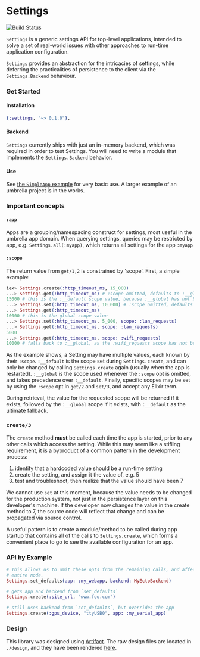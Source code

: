 # Settings

[![Build Status](https://travis-ci.org/meyercm/settings.svg?branch=master)](https://travis-ci.org/meyercm/settings)

`Settings` is a generic settings API for top-level applications, intended to
solve a set of real-world issues with other approaches to run-time application
configuration.

`Settings` provides an abstraction for the intricacies of settings, while
deferring the practicalities of persistence to the client via the
`Settings.Backend` behaviour.

### Get Started

#### Installation

```elixir
{:settings, "~> 0.1.0"},
```

#### Backend

`Settings` currently ships with just an in-memory backend, which was required in
order to test Settings.  You will need to write a module that implements the
`Settings.Backend` behavior.

#### Use

See [the `SimpleApp` example][simpleapp_readme] for very basic use.
A larger example of an umbrella project is in the works.

### Important concepts

#### `:app`

Apps are a grouping/namespacing construct for settings, most useful in the umbrella
app domain.  When querying settings, queries may be restricted by app, e.g.
`Settings.all(:myapp)`, which returns all settings for the app `:myapp`

#### `:scope`

The return value from `get/1,2` is constrained by 'scope'. First, a simple
example:

```elixir
iex> Settings.create(:http_timeout_ms, 15_000)
...> Settings.get(:http_timeout_ms) # :scope omitted, defaults to :__global
15000 # this is the :__default scope value, because :__global has not been set
...> Settings.set(:http_timeout_ms, 10_000) # :scope omitted, defaults to :__global
...> Settings.get(:http_timeout_ms)
10000 # this is the global scope value
...> Settings.set(:http_timeout_ms, 5_000, scope: :lan_requests)
...> Settings.get(:http_timeout_ms, scope: :lan_requests)
5000
...> Settings.get(:http_timeout_ms, scope: :wifi_requests)
10000 # falls back to :__global, as the :wifi_requests scope has not been set
```

As the example shows, a Setting may have multiple values, each known by their
`:scope`.  `:__default` is the scope set during `Settings.create`, and can only
be changed by calling `Settings.create` again (usually when the app is
restarted). `:__global` is the scope used whenever the `:scope` opt is omitted,
and takes precedence over `:__default`.  Finally, specific scopes may be set by
using the `:scope` opt in `get/2` and `set/3`, and accept any Elixir term.

During retrieval, the value for the requested scope will be returned if it
exists, followed by the `:__global` scope if it exists, with `:__default` as the
ultimate fallback.

### `create/3`

The `create` method **must** be called each time the app is started, prior to
any other calls which access the setting. While this may seem like a stifling
requirement, it is a byproduct of a common pattern in the development process:

1. identify that a hardcoded value should be a run-time setting
2. create the setting, and assign it the value of, e.g. 5
3. test and troubleshoot, then realize that the value should have been 7

We cannot use `set` at this moment, because the value needs to be changed for
the production system, not just in the persistence layer on this developer's
machine.  If the developer now changes the value in the create method to 7, the
source code will reflect that change and can be propagated via source control.

A useful pattern is to create a module/method to be called during app startup
that contains all of the calls to `Settings.create`, which forms a convenient
place to go to see the available configuration for an app.

### API by Example

```elixir
# This allows us to omit these opts from the remaining calls, and affects the
# entire node.
Settings.set_defaults(app: :my_webapp, backend: MyEctoBackend)

# gets app and backend from `set_defaults`
Settings.create(:site_url, "www.foo.com")

# still uses backend from `set_defaults`, but overrides the app
Settings.create(:gps_device, "ttyUSB0", app: :my_serial_app)


```

### Design

This library was designed using [Artifact][artifact_repo].  The raw design files are located
in `./design`, and they have been rendered [here][design_docs].


[artifact_repo]:
https://github.com/vitiral/artifact

[design_docs]:
https://meyercm.github.io/settings/#artifacts/req-purpose

[simpleapp_readme]:
examples/simple_app/README.md
